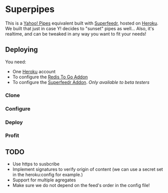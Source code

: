 # Superpipes

This is a [Yahoo! Pipes](http://pipes.yahoo.com/pipes/) equivalent built with [Superfeedr](http://superfeedr.com/), hosted on [Heroku](http://www.heroku.com/). We built that just in case Y! decides to "sunset" pipes as well...
Also, it's realtime, and can be tweaked in any way you want to fit your needs!


## Deploying

You need:

* One [Heroku](http://www.heroku.com/) account
* To configure the [Redis To Go Addon](https://addons.heroku.com/redistogo)
* To configure the [Superfeedr Addon](https://addons.heroku.com/superfeedr). *Only available to beta testers*

### Clone

### Configure

### Deploy

### Profit


## TODO

* Use https to susbcribe
* Implement signatures to verify origin of content (we can use a secret set in the heroku:config for example.)
* Support for multiple agregates
* Make sure we do not depend on the feed's order in the config file!